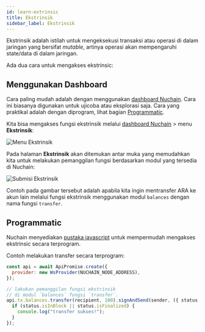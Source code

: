 ```yaml
---
id: learn-extrinsic
title: Ekstrinsik
sidebar_label: Ekstrinsik
---
```


Ekstrinsik adalah istilah untuk mengeksekusi transaksi atau operasi di dalam jaringan yang bersifat
_mutable_, artinya operasi akan mempengaruhi state/data di dalam jaringan.

Ada dua cara untuk mengakses ekstrinsic:

## Menggunakan Dashboard

Cara paling mudah adalah dengan menggunakan [dashboard Nuchain](https://dashboard.nuchain.network).
Cara ini biasanya digunakan untuk ujicoba atau eksplorasi saja. Cara yang praktikal adalah dengan
diprogram, lihat bagian [Programmatic](#programmatic).

Kita bisa mengakses fungsi ekstrinsik melalui
[dashboard Nuchain](https://dashboard.nuchain.network) > menu **Ekstrinsik**:

![Menu Ekstrinsik](assets/img/extrinsics-menu.png)

Pada halaman **Ekstrinsik** akan ditemukan antar muka yang memudahkan kita untuk melakukan
pemanggilan fungsi berdasarkan modul yang tersedia di Nuchain:

![Submisi Ekstrinsik](assets/img/extrinsic-submission.png)

Contoh pada gambar tersebut adalah apabila kita ingin mentransfer ARA ke akun lain melalui fungsi
ekstrinsik menggunakan modul `balances` dengan nama fungsi `transfer`.

## Programmatic

Nuchain menyediakan [pustaka javascript](https://github.com/nusantarachain/api) untuk mempermudah
mengakses ekstrinsic secara terprogram.

Contoh melakukan transfer secara terprogram:

```javascript
const api = await ApiPromise.create({
  provider: new WsProvider(NUCHAIN_NODE_ADDRESS),
});

// lakukan pemanggilan fungsi ekstrinsik
// di modul `balances` fungsi `transfer`.
api.tx.balances.transfer(recipient, 100).signAndSend(sender, ({ status, events }) => {
  if (status.isInBlock || status.isFinalized) {
    console.log("transfer sukses!");
  }
});
```
